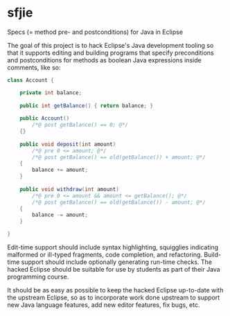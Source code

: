 # sfjie
Specs (= method pre- and postconditions) for Java in Eclipse

The goal of this project is to hack Eclipse's Java development tooling so that it supports editing and building programs that specify preconditions and postconditions for methods as boolean Java expressions inside comments, like so:
```java
class Account {

    private int balance;
    
    public int getBalance() { return balance; }
    
    public Account()
        /*@ post getBalance() == 0; @*/
    {}
    
    public void deposit(int amount)
        /*@ pre 0 <= amount; @*/
        /*@ post getBalance() == old(getBalance()) + amount; @*/
    {
        balance += amount;
    }
    
    public void withdraw(int amount)
        /*@ pre 0 <= amount && amount <= getBalance(); @*/
        /*@ post getBalance() == old(getBalance()) - amount; @*/
    {
        balance -= amount;
    }

}
```
Edit-time support should include syntax highlighting, squigglies indicating malformed or ill-typed fragments, code completion, and refactoring. Build-time support should include optionally generating run-time checks. The hacked Eclipse should be suitable for use by students as part of their Java programming course.

It should be as easy as possible to keep the hacked Eclipse up-to-date with the upstream Eclipse, so as to incorporate work done upstream to support new Java language features, add new editor features, fix bugs, etc.
